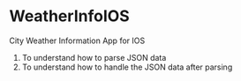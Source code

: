 # WeatherInfoIOS
City Weather Information App for IOS

1. To understand how to parse JSON data<br>
2. To understand how to handle the JSON data after parsing
